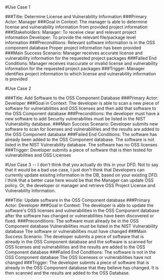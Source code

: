 #Use Case 1

###Title: 
    Determine License and Vulnerability Information
###Primary Actor: 
    Manager
###Goal in Context: 
    The manager is able to determine license and vulnerability
    information from provided project information
###Stakeholders:
    Manager: To receive clear and relevant project information
    Developer: To provide the relevant file/package level information
###Preconditions:
    Relevant software information is in the OSS component database
    Proper project information has been provided 
###Main Success Scenario: 
    Manager receives accurate license and vulnerability
    information for the requested project packages
###Failed End Conditions: 
    Manager receives inaccurate or invalid license and
    vulnerability information for the requested project packages
###Trigger: 
    Manager identifies project information to which license and
    vulnerability information is provided


#Use Case 2

###Title:
    Add Software to the OSS Component Database
###Primary Actor:
    Developer
###Goal in Context:
    The developer is able to scan a new piece of software for 
    vulnerabilities and OSS licenses and then add that software to the 
    OSS Component database
###Preconditions:
    the developer must have a new software to add
    Security vulnerabilites must be listed in the NIST Vulnerability database.
###Main Success Scenario:
    Developer submits new software to scan for licenses and vulnerabilities
    and the results are added to the OSS Component database
###Failed End Conditions:
    The software has already been added to the OSS Component database.
    The software is not listed in the NIST Vulnerability database.
    The software has no OSS licenses
###Trigger:
    Developer submits a piece of software that is then tested for vulnerabilities 
    and OSS Licenses


#Use Case 3 -- I don't think that you actually do this in your DFD. Not to say that it would be a bad use case, I just don't think that Developers can currently update exisitng information in the DB, based on your existing DFD. I think that a better case here would be that the Manager can update OSS policy. Or, the developer or manager and retrieve OSS Project License and Vulnerability Information. 

###Title:
    Update software in the OSS Component database
###Primary Actor:
    Developer
###Goal in Context:
    The developer is able to update the software's OSS licenses and vulnerabilities
    in the OSS Component database after the software has changed or vulnerabilities
    have been discovered or fixed.
###Preconditions:
    The software must already be in the OSS Component database
    Vulnerabilities must be listed in the NIST Vulnerability database
    The software or vulnerabilities must have changed
###Main Success Scenario:
    The developer submits a piece of software that is already in the OSS Component
    database and the software is scanned for OSS licenses and vulnerabilities and 
    the results are added to the OSS Component database
###Failed End Conditions:
    The software is not in the OSS Component database
    The OSS liceneses or vulnerabilities have not changed
###Trigger:
    The developer submits a piece of software that is already in the OSS Component
    database that they believe has changed. It is then scanned and the results are 
    added to the OSS Database.
